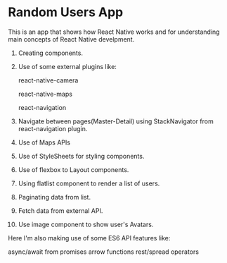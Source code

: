 # Random Users App

This is an app that shows how React Native works and for understanding main concepts of React Native develpment.

1. Creating components.
2. Use of some external plugins like:

    react-native-camera

    react-native-maps

    react-navigation

3. Navigate between pages(Master-Detail) using StackNavigator from react-navigation plugin.

4. Use of Maps APIs

5. Use of StyleSheets for styling components.

6. Use of flexbox to Layout components.

7. Using flatlist component to render a list of users.

8. Paginating data from list.

9. Fetch data from external API.

10. Use image component to show user's Avatars.

Here I'm also making use of some ES6 API features like:

async/await from promises
arrow functions
rest/spread operators